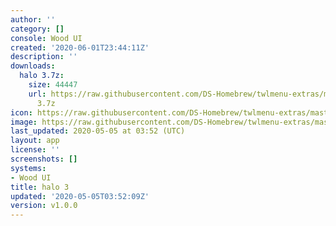 ```yaml
---
author: ''
category: []
console: Wood UI
created: '2020-06-01T23:44:11Z'
description: ''
downloads:
  halo 3.7z:
    size: 44447
    url: https://raw.githubusercontent.com/DS-Homebrew/twlmenu-extras/master/_nds/TWiLightMenu/akmenu/themes/halo
      3.7z
icon: https://raw.githubusercontent.com/DS-Homebrew/twlmenu-extras/master/_nds/TWiLightMenu/akmenu/themes/meta/halo%203/icon.png
image: https://raw.githubusercontent.com/DS-Homebrew/twlmenu-extras/master/_nds/TWiLightMenu/akmenu/themes/meta/halo%203/icon.png
last_updated: 2020-05-05 at 03:52 (UTC)
layout: app
license: ''
screenshots: []
systems:
- Wood UI
title: halo 3
updated: '2020-05-05T03:52:09Z'
version: v1.0.0
---
```

